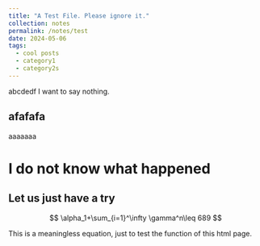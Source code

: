 ```yaml
---
title: "A Test File. Please ignore it."
collection: notes
permalink: /notes/test
date: 2024-05-06
tags:
  - cool posts
  - category1
  - category2s
---
```


abcdedf I want to say nothing.
## afafafa

aaaaaaa
# I do not know what happened

## Let us just have a try

$$
\alpha_1+\sum_{i=1}^\infty \gamma^n\leq 689
$$

This is a meaningless equation, just to test the function of this html page.
